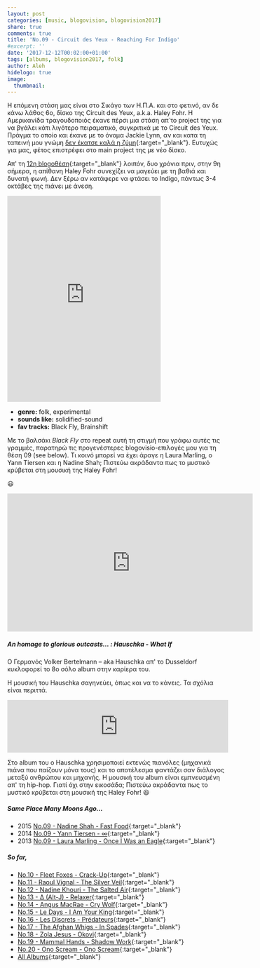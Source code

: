 ```yaml
---
layout: post
categories: [music, blogovision, blogovision2017]
share: true
comments: true
title: 'No.09 - Circuit des Yeux - Reaching For Indigo'
#excerpt: ''
date: '2017-12-12T00:02:00+01:00'
tags: [albums, blogovision2017, folk]
author: Aleh
hidelogo: true
image:
  thumbnail:
---
```

Η επόμενη στάση μας είναι στo Σικάγο των Η.Π.Α. και στο φετινό, αν δε κάνω λάθος 6ο, δίσκο της Circuit des Yeux, a.k.a. Haley Fohr. Η Αμερικανίδα τραγουδοποιός έκανε πέρσι μια στάση απ΄το project της για να βγάλει κάτι λιγότερο πειραματικό, συγκριτικά με το Circuit des Yeux. Πράγμα το οποίο και έκανε με το όνομα Jackie Lynn, αν και κατα τη ταπεινή μου γνώμη [δεν έκατσε καλά η ζύμη](https://www.youtube.com/watch?v=brrZmekU-Aw){:target="_blank"}. Ευτυχώς για μας, φέτος επιστρέφει στο main project της με νέο δίσκο.

Απ' τη [12η blogoθέση](http://themicronaut.github.io/music/blogovision/blogovision2015/blogovision2015-no12/){:target="_blank"} λοιπόν, δυο χρόνια πριν, στην 9η σήμερα, η απίθανη Haley Fohr συνεχίζει να μαγεύει με τη βαθιά και δυνατή φωνή. Δεν ξέρω αν κατάφερε να φτάσει το Indigo, πάντως 3-4 οκτάβες της πιάνει με άνεση.

<iframe style="border: 0; width: 350px; height: 470px;" src="https://bandcamp.com/EmbeddedPlayer/album=1064051421/size=large/bgcol=ffffff/linkcol=0687f5/tracklist=false/track=2855097354/transparent=true/" seamless><a href="http://circuitdesyeux.bandcamp.com/album/reaching-for-indigo">Reaching For Indigo by Circuit des Yeux</a></iframe>

* **genre:** folk, experimental
* **sounds like:** solidified-sound
* **fav tracks:** Black Fly, Brainshift

Με το βαλσάκι *Black Fly* στο repeat αυτή τη στιγμή που γράφω αυτές τις γραμμές, παρατηρώ τις προγενέστερες blogovisio-επιλογές μου για τη θέση 09 (see below). Τι κοινό μπορεί να έχει άραγε η Laura Marling, ο Yann Tiersen και η Nadine Shah; Πιστεύω ακράδαντα πως το μυστικό κρύβεται στη μουσική της Haley Fohr!

:smiley:

<iframe width="560" height="315" src="https://www.youtube.com/embed/hy73R70-L-o?rel=0" frameborder="0" gesture="media" allow="encrypted-media" allowfullscreen></iframe>

<div class="text-divider"></div>

##### <i class="fa fa-hand-o-right"></i> An homage to glorious outcasts... : Hauschka - What If
Ο Γερμανός Volker Bertelmann – aka Hauschka απ' το Dusseldorf κυκλοφορεί το 8ο σόλο album στην καρίερα του. 

Η μουσική του Hauschka σαγηνεύει, όπως και να το κάνεις. Τα σχόλια είναι περιττά.

<iframe style="border: 0; width: 100%; height: 120px;" src="https://bandcamp.com/EmbeddedPlayer/album=1802752658/size=large/bgcol=ffffff/linkcol=0687f5/tracklist=false/artwork=small/track=2762037186/transparent=true/" seamless><a href="http://hauschka.bandcamp.com/album/what-if">What If by Hauschka</a></iframe>

Στο album του ο Hauschka χρησιμοποιεί εκτενώς πιανόλες (μηχανικά πιάνα που παίζουν μόνα τους) και το αποτέλεσμα φαντάζει σαν διάλογος μεταξύ ανθρώπου και μηχανής. Η μουσική του album είναι εμπνευσμένη απ' τη hip-hop. Γιατί όχι στην εικοσάδα; Πιστεύω ακράδαντα πως το μυστικό κρύβεται στη μουσική της Haley Fohr! :smiley:

##### <i class="fa fa-hand-o-right"></i> Same Place Many Moons Ago...

* 2015 [No.09 - Nadine Shah - Fast Food](/music/blogovision/blogovision2015/blogovision2015-no09/){:target="_blank"}
* 2014 [No.09 - Yann Tiersen - ∞](/music/blogovision/blogovision2014/blogovision2014-no09/){:target="_blank"}
* 2013 [No.09 - Laura Marling - Once I Was an Eagle](/music/blogovision/blogovision2013/blogovision2013-no09/){:target="_blank"}

##### <i class="fa fa-hand-o-right"></i> So far,

* [No.10 - Fleet Foxes - Crack-Up](/music/blogovision/blogovision2017/no10/){:target="_blank"}
* [No.11 - Raoul Vignal - The Silver Veil](/music/blogovision/blogovision2017/no11/){:target="_blank"}
* [No.12 - Nadine Khouri - The Salted Air](/music/blogovision/blogovision2017/no12/){:target="_blank"}
* [No.13 - ∆ (Alt-J) - Relaxer](/music/blogovision/blogovision2017/no13/){:target="_blank"}
* [No.14 - Angus MacRae - Cry Wolf](/music/blogovision/blogovision2017/no14/){:target="_blank"}
* [No.15 - Le Days - I Am Your King](/music/blogovision/blogovision2017/no15/){:target="_blank"}
* [No.16 - Les Discrets - Prédateurs](/music/blogovision/blogovision2017/no16/){:target="_blank"}
* [No.17 - The Afghan Whigs - In Spades](/music/blogovision/blogovision2017/no17/){:target="_blank"}
* [No.18 - Zola Jesus - Okovi](/music/blogovision/blogovision2017/no18/){:target="_blank"}
* [No.19 - Mammal Hands - Shadow Work](/music/blogovision/blogovision2017/no19/){:target="_blank"}
* [No.20 - Ono Scream - Ono Scream](/music/blogovision/blogovision2017/no20/){:target="_blank"}
* [All Albums](/music/new-albums-2017/){:target="_blank"}